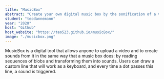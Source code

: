```yaml
---
title: "MusicBox"
abstract: "Create your own digital music box by the sonification of a video "
student: "teodannemann"
year: "2020"
host: "Github"
host_website: "https://teo523.github.io/musicBox/"
image: "./musicbox.png"
---
```

MusicBox is a digital tool that allows anyone to upload a video and to create sounds from it in the same way that a music box does: by reading sequences of blobs and transforming them into sounds.  Users can draw a custom line that will work as a keyboard, and every time a dot passes this line, a sound is triggered.
